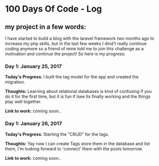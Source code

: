 # 100 Days Of Code - Log

## my project in a few words: 
I have started to build a blog with the laravel framework two months ago to increase my php skills, but in the last few weeks I dind't really continue coding anymore so a friend of mine told me to join this challenge as a motivation and continue the project! So here is my progress:

### Day 1: January 25, 2017

**Today's Progress**: I built the tag model for the app and created the migration.

**Thoughts:** Learning about relational databases is kind of confusing if you do it for the first time, but it is fun if Isee its finally working and the things play well together.

**Link to work:** coming soon..

### Day 1: January 26, 2017

**Today's Progress**: Starting the "CRUD" for the tags.

**Thoughts:** Yay now I can create Tags store them in the database and list them, I'm looking forward to 'connect' them with the posts tomorrow.

**Link to work:** coming soon..
